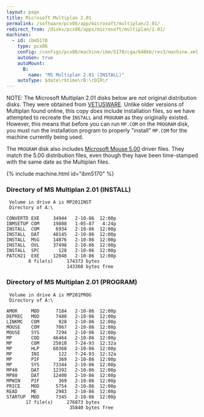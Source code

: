 ```yaml
---
layout: page
title: Microsoft Multiplan 2.01
permalink: /software/pcx86/app/microsoft/multiplan/2.01/
redirect_from: /disks/pcx86/apps/microsoft/multiplan/2.01/
machines:
  - id: ibm5170
    type: pcx86
    config: /configs/pcx86/machine/ibm/5170/cga/640kb/rev3/machine.xml
    autoGen: true
    autoMount:
      B:
        name: "MS Multiplan 2.01 (INSTALL)"
    autoType: $date\r$time\rB:\rDIR\r
---
```


NOTE: The Microsoft Multiplan 2.01 disks below are *not* original distribution disks.  They were obtained from
[VETUSWARE](https://vetusware.com/download/Multiplan%20Version%202/?id=5148).  Unlike older versions of Multiplan
found online, this copy *does* include installation files, so we have attempted to recreate the `INSTALL` and
`PROGRAM` as they originally existed.  However, this means that before you can run `MP.COM` on the `PROGRAM` disk,
you must run the installation program to properly "install" `MP.COM` for the machine currently being used.

The `PROGRAM` disk also includes [Microsoft Mouse 5.00](/software/pcx86/dev/mouse/microsoft/5.00/) driver files.
They match the 5.00 distribution files, even though they have been time-stamped with the same date as the Multiplan
files.

{% include machine.html id="ibm5170" %}

### Directory of MS Multiplan 2.01 (INSTALL)

     Volume in drive A is MP201INST
     Directory of A:\

    CONVERTD EXE     34944   2-10-86  12:00p
    IBMSETUP COM     19808   1-05-87   4:24p
    INSTALL  COM      6934   2-10-86  12:00p
    INSTALL  DAT     48145   2-10-86  12:00p
    INSTALL  MSG     14876   2-10-86  12:00p
    INSTALL  OVL     37498   2-10-86  12:00p
    INSTALL  SPC       128   2-10-86  12:00p
    PATCH21  EXE     12040   2-10-86  12:00p
            8 file(s)     174373 bytes
                          143360 bytes free

### Directory of MS Multiplan 2.01 (PROGRAM)

     Volume in drive A is MP201PROG
     Directory of A:\

    AMOR     MOD      7184   2-10-86  12:00p
    DEPREC   MOD      7480   2-10-86  12:00p
    LINKMC   COM       928   2-10-86  12:00p
    MOUSE    COM      7067   2-10-86  12:00p
    MOUSE    SYS      7294   2-10-86  12:00p
    MP       COD     46464   2-10-86  12:00p
    MP       COM     25010   7-24-93  12:32a
    MP       HLP     60368   2-10-86  12:00p
    MP       INI       122   7-24-93  12:32a
    MP       PIF       369   2-10-86  12:00p
    MP       SYS     73344   2-10-86  12:00p
    MP40     DAT     12392   2-10-86  12:00p
    MP80     DAT     12400   2-10-86  12:00p
    MPWIN    PIF       369   2-10-86  12:00p
    PRICE    MOD      5754   2-10-86  12:00p
    READ     ME       2983   2-10-86  12:00p
    STARTUP  MOD      7345   2-10-86  12:00p
           17 file(s)     276873 bytes
                           35840 bytes free
